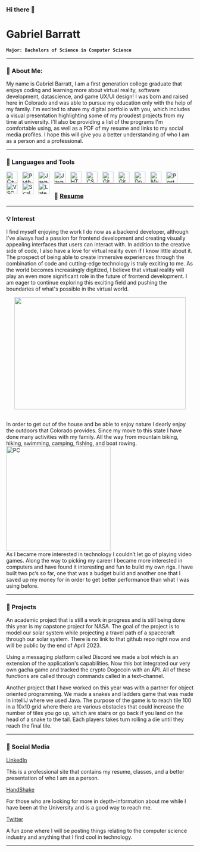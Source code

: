 ### Hi there 👋

<!--
**Gabriel-Barratt/Gabriel-Barratt** is a ✨ _special_ ✨ repository because its `README.md` (this file) appears on your GitHub profile.

Here are some ideas to get you started:

- 🔭 I’m currently working on email software for the company Event Vesta.
- 🌱 I’m currently learning Ruby on Rails.
- 👯 I’m looking to collaborate on any software or game development/project.
- 🤔 I’m looking for help with finding full time work and learning more about virtual reality.
- 💬 Ask me about any of the projects I have worked on!
- 📫 How to reach me: Gabriel.Barratt@colorado.edu
- 😄 Pronouns: He/Him/His
- ⚡ Fun fact: I enjoy playing games with my friends and connecting with others in the same way!
-->
# Gabriel Barratt

**`Major: Bachelors of Science in Computer Science`**

---
### 💬 About Me:

My name is Gabriel Barratt, I am a first generation college graduate that enjoys coding and learning more about virtual reality, software development, datascience,
and game UX/UI design! I was born and raised here in Colorado and was able to pursue my education only with the help of my family. I'm excited to share my digital portfolio with you, which includes a visual presentation highlighting some of my proudest projects from my time at university. I'll also be providing a list of the programs I'm comfortable using, as well as a PDF of my resume and links to my social media profiles. I hope this will give you a better understanding of who I am as a person and a professional.

---

### 🧰 Languages and Tools

<img align="left" alt="C++" width="30px" style="padding-right:10px;" src="https://cdn.jsdelivr.net/gh/devicons/devicon/icons/cplusplus/cplusplus-line.svg" />
<img align="left" alt="Python" width="30px" style="padding-right:10px;" src="https://cdn.jsdelivr.net/gh/devicons/devicon/icons/python/python-plain.svg" />
<img align="left" alt="Java" width="30px" style="padding-right:10px;" src="https://cdn.jsdelivr.net/gh/devicons/devicon/icons/java/java-original.svg"/>
<img align="left" alt="JavaScript" width="30px" style="padding-right:10px;" src="https://cdn.jsdelivr.net/gh/devicons/devicon/icons/javascript/javascript-plain.svg" />
<img align="left" alt="HTML" width="30px" style="padding-right:10px;" src="https://cdn.jsdelivr.net/gh/devicons/devicon/icons/html5/html5-plain.svg" />
<img align="left" alt="CSS" width="30px" style="padding-right:10px;" src="https://cdn.jsdelivr.net/gh/devicons/devicon/icons/css3/css3-plain.svg" />
<img align="left" alt="Git" width="30px" style="padding-right:10px;" src="https://cdn.jsdelivr.net/gh/devicons/devicon/icons/git/git-original.svg" />
<img align="left" alt="GitHub" width="30px" style="padding-right:10px;" src="https://cdn.jsdelivr.net/gh/devicons/devicon/icons/github/github-original.svg" />
<img align="left" alt="Docker" width="30px" style="padding-right:10px;" src="https://cdn.jsdelivr.net/gh/devicons/devicon/icons/docker/docker-plain.svg" />
<img align="left" alt="MySQL" width="30px" style="padding-right:10px;" src="https://cdn.jsdelivr.net/gh/devicons/devicon/icons/mysql/mysql-original.svg" />
<img align="left" alt="PostgresSQL" width="30px" style="padding-right:10px;" src="https://cdn.jsdelivr.net/gh/devicons/devicon/icons/postgresql/postgresql-original.svg" />
<img align="left" alt="VSCode" width="30px" style="padding-right:10px;" src="https://cdn.jsdelivr.net/gh/devicons/devicon/icons/vscode/vscode-original.svg" />
<img align="left" alt="Scala" width="30px" style="padding-right:10px;" src="https://cdn.jsdelivr.net/gh/devicons/devicon/icons/scala/scala-original.svg" />  
<img align="left" alt="Latex" width="30px" style="padding-right:10px;" src="https://cdn.jsdelivr.net/gh/devicons/devicon/icons/latex/latex-original.svg" />
<br />

---

### 📘 <a href="https://drive.google.com/file/d/14zuWxAs7o3V0Uiv45DrCdxDBWrOYNDvL/view?usp=share_link">Resume</a>

---

### 💡 Interest

I find myself enjoying the work I do now as a backend developer, although I've always had a passion for frontend development and creating visually appealing interfaces that users can interact with. In addition to the creative side of code, I also have a love for virtual reality even if I know little about it. The prospect of being able to create immersive experiences through the combination of code and cutting-edge technology is truly exciting to me. As the world becomes increasingly digitized, I believe that virtual reality will play an even more significant role in the future of frontend development. I am eager to continue exploring this exciting field and pushing the boundaries of what's possible in the virtual world.

<p align="center">
<img width="460px" height="300" src="https://cdn.britannica.com/90/116090-050-E3CDFBD5/Rocky-Mountain-National-Park-Colorado.jpg" />
</p>
<br clear="left"/>
In order to get out of the house and be able to enjoy nature I dearly enjoy the outdoors that Colorado provides. Since my move to this state I have done many activities with my family. All the way from mountain biking, hiking, swimming, camping, fishing, and boat rowing.

<img align="left" alt="PC" width="280px" style="padding-right:10px;" src="https://cdna.pcpartpicker.com/static/forever/images/userbuild/284120.ef259283c2e58f2918219edfe9b6d299.jpg" />
<br clear="left"/>
As I became more interested in technology I couldn’t let go of playing video games. Along the way to picking my career I became more interested in computers and have found it interesting and fun to build my own rigs. I have built two pc’s so far, one that was a budget build and another one that I saved up my money for in order to get better performance than what I was using before. 

---

### 🚀 Projects

An academic project that is still a work in progress and is still being done this year is my capstone project for NASA. The goal of the project is to model our solar system while projecting a travel path of a spacecraft through our solar system. There is no link to that github repo right now and will be public by the end of April 2023. 

Using a messaging platform called Discord we made a bot which is an extension of the application's capabilities. Now this bot integrated our very own gacha game and tracked the crypto Dogecoin with an API. All of these functions are called through commands called in a text-channel. 

Another project that I have worked on this year was with a partner for object oriented programming. We made a snakes and ladders game that was made in intelliJ where we used Java. The purpose of the game is to reach tile 100 in a 10x10 grid where there are various obstacles that could increase the number of tiles you go up, which are stairs or go back if you land on the head of a snake to the tail. Each players takes turn rolling a die until they reach the final tile. 

---

### 🧶 Social Media

<a href="https://www.linkedin.com/in/gabriel-barratt">LinkedIn</a>

This is a professional site that contains my resume, classes, and a better presentation of who I am as a person. 

<a href="https://app.joinhandshake.com/stu/users/18788785">HandShake</a>

For those who are looking for more in depth-information about me while I have been at the University and is a good way to reach me. 

<a href="https://twitter.com/GabeBarratt">Twitter</a>

A fun zone where I will be posting things relating to the computer science industry and anything that I find cool in technology. 

---

